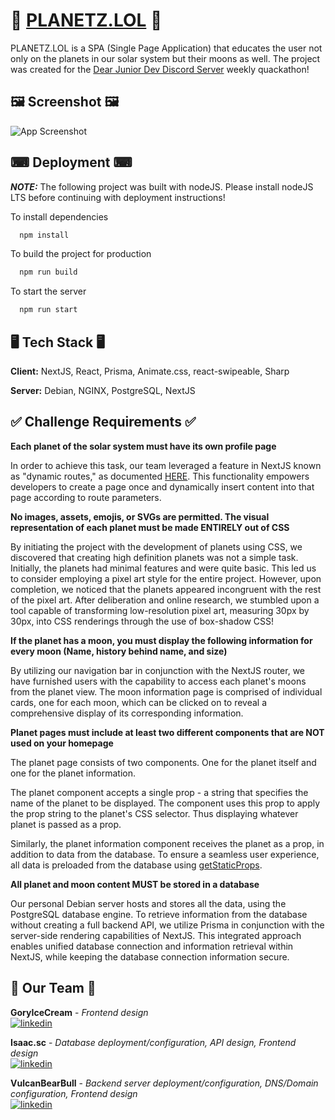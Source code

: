 
# 🔗 [PLANETZ.LOL](https://planetz.lol) 🔗

PLANETZ.LOL is a SPA (Single Page Application) that educates the user not only on the planets in our solar system but their moons as well. The project was created for the [Dear Junior Dev Discord Server](https://discord.gg/J4dQxyAFqC) weekly quackathon!


## 🖼 Screenshot 🖼

![App Screenshot](https://tinypic.host/images/2023/04/02/Untitled.jpg)


## ⌨ Deployment ⌨
  
**_NOTE:_** The following project was built with nodeJS. Please install nodeJS LTS before continuing with deployment instructions!

To install dependencies 

```bash
  npm install
```

To build the project for production 

```bash
  npm run build
```

To start the server

```bash
  npm run start
```


## 🖥 Tech Stack 🖥

**Client:** NextJS, React, Prisma, Animate.css, react-swipeable, Sharp

**Server:** Debian, NGINX, PostgreSQL, NextJS


## ✅ Challenge Requirements ✅

**Each planet of the solar system must have its own profile page**  

In order to achieve this task, our team leveraged a feature in NextJS known as "dynamic routes," as documented [HERE](https://nextjs.org/docs/routing/dynamic-routes). This functionality empowers developers to create a page once and dynamically insert content into that page according to route parameters.

**No images, assets, emojis, or SVGs are permitted. The visual representation of each planet must be made ENTIRELY out of CSS**  

By initiating the project with the development of planets using CSS, we discovered that creating high definition planets was not a simple task. Initially, the planets had minimal features and were quite basic. This led us to consider employing a pixel art style for the entire project. However, upon completion, we noticed that the planets appeared incongruent with the rest of the pixel art. After deliberation and online research, we stumbled upon a tool capable of transforming low-resolution pixel art, measuring 30px by 30px, into CSS renderings through the use of box-shadow CSS!

**If the planet has a moon, you must display the following information for every moon (Name, history behind name, and size)**  

By utilizing our navigation bar in conjunction with the NextJS router, we have furnished users with the capability to access each planet's moons from the planet view. The moon information page is comprised of individual cards, one for each moon, which can be clicked on to reveal a comprehensive display of its corresponding information.

**Planet pages must include at least two different components that are NOT used on your homepage**

The planet page consists of two components. One for the planet itself and one for the planet information.

The planet component accepts a single prop - a string that specifies the name of the planet to be displayed. The component uses this prop to apply the prop string to the planet's CSS selector. Thus displaying whatever planet is passed as a prop.

Similarly, the planet information component receives the planet as a prop, in addition to data from the database. To ensure a seamless user experience, all data is preloaded from the database using [getStaticProps](https://nextjs.org/docs/basic-features/data-fetching/get-static-props).

**All planet and moon content MUST be stored in a database**

Our personal Debian server hosts and stores all the data, using the PostgreSQL database engine. To retrieve information from the database without creating a full backend API, we utilize Prisma in conjunction with the server-side rendering capabilities of NextJS. This integrated approach enables unified database connection and information retrieval within NextJS, while keeping the database connection information secure.  

## 🤝 Our Team 🤝

**GoryIceCream** - *Frontend design*   
[![linkedin](https://img.shields.io/badge/linkedin-0A66C2?style=for-the-badge&logo=linkedin&logoColor=white)](https://www.linkedin.com/in/angelika-selviyan-46378b196/)

**Isaac.sc** - *Database deployment/configuration, API design, Frontend design*   
[![linkedin](https://img.shields.io/badge/linkedin-0A66C2?style=for-the-badge&logo=linkedin&logoColor=white)](https://www.linkedin.com/in/isaac-clark-b41028219/)

**VulcanBearBull** - *Backend server deployment/configuration, DNS/Domain configuration, Frontend design*  
[![linkedin](https://img.shields.io/badge/linkedin-0A66C2?style=for-the-badge&logo=linkedin&logoColor=white)](https://www.linkedin.com/in/alexander-charbonneau-202714215/)

